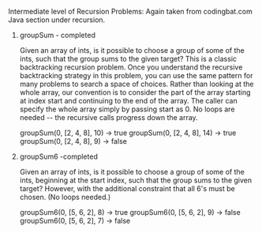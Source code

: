 Intermediate level of Recursion Problems:
Again taken from codingbat.com Java section under recursion.
1. groupSum - completed

    Given an array of ints, is it possible to choose a group of some of the ints, such that the group sums to the given target? This is a classic backtracking recursion problem. Once you understand the recursive backtracking strategy in this problem, you can use the same pattern for many problems to search a space of choices. Rather than looking at the whole array, our convention is to consider the part of the array starting at index start and continuing to the end of the array. The caller can specify the whole array simply by passing start as 0. No loops are needed -- the recursive calls progress down the array.

    groupSum(0, [2, 4, 8], 10) → true
    groupSum(0, [2, 4, 8], 14) → true   
    groupSum(0, [2, 4, 8], 9) → false

2. groupSum6 -completed

    Given an array of ints, is it possible to choose a group of some of the ints, beginning at the start index, such that the group sums to the given target? However, with the additional constraint that all 6's must be chosen. (No loops needed.)

    groupSum6(0, [5, 6, 2], 8) → true
    groupSum6(0, [5, 6, 2], 9) → false
    groupSum6(0, [5, 6, 2], 7) → false